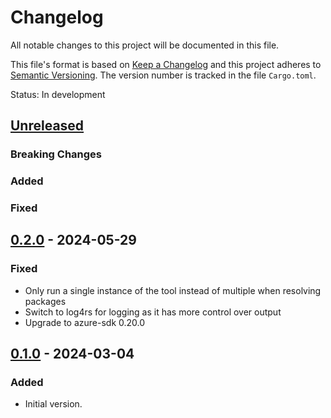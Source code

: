# Changelog

All notable changes to this project will be documented in this file.

This file's format is based on [Keep a Changelog](http://keepachangelog.com/)
and this project adheres to [Semantic Versioning](http://semver.org/). The
version number is tracked in the file `Cargo.toml`.

Status: In development

## [Unreleased]

### Breaking Changes

### Added

### Fixed

## [0.2.0] - 2024-05-29

### Fixed
- Only run a single instance of the tool instead of multiple when resolving packages
- Switch to log4rs for logging as it has more control over output
- Upgrade to azure-sdk 0.20.0

## [0.1.0] - 2024-03-04

### Added
- Initial version.

[unreleased]: https://github.com/microsoft/apt-transport-blob/compare/0.2.0...HEAD
[0.2.0]: https://github.com/microsoft/apt-transport-blob/compare/0.1.0...0.2.0
[0.1.0]: https://github.com/microsoft/apt-transport-blob/tree/0.1.0
